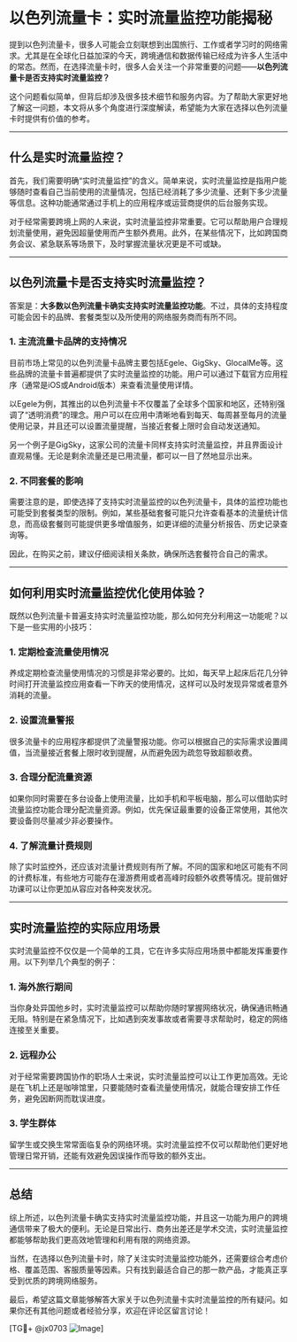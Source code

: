 # 以色列流量卡：实时流量监控功能揭秘

提到以色列流量卡，很多人可能会立刻联想到出国旅行、工作或者学习时的网络需求。尤其是在全球化日益加深的今天，跨境通信和数据传输已经成为许多人生活中的常态。然而，在选择流量卡时，很多人会关注一个非常重要的问题——**以色列流量卡是否支持实时流量监控？**

这个问题看似简单，但背后却涉及很多技术细节和服务内容。为了帮助大家更好地了解这一问题，本文将从多个角度进行深度解读，希望能为大家在选择以色列流量卡时提供有价值的参考。

---

## 什么是实时流量监控？

首先，我们需要明确“实时流量监控”的含义。简单来说，实时流量监控是指用户能够随时查看自己当前使用的流量情况，包括已经消耗了多少流量、还剩下多少流量等信息。这种功能通常通过手机上的应用程序或运营商提供的后台服务实现。

对于经常需要跨境上网的人来说，实时流量监控非常重要。它可以帮助用户合理规划流量使用，避免因超量使用而产生额外费用。此外，在某些情况下，比如跨国商务会议、紧急联系等场景下，及时掌握流量状况更是不可或缺。

---

## 以色列流量卡是否支持实时流量监控？

答案是：**大多数以色列流量卡确实支持实时流量监控功能**。不过，具体的支持程度可能会因卡的品牌、套餐类型以及所使用的网络服务商而有所不同。

### 1. **主流流量卡品牌的支持情况**
目前市场上常见的以色列流量卡品牌主要包括Egele、GigSky、GlocalMe等。这些品牌的流量卡普遍都提供了实时流量监控的功能。用户可以通过下载官方应用程序（通常是iOS或Android版本）来查看流量使用详情。

以Egele为例，其推出的以色列流量卡不仅覆盖了全球多个国家和地区，还特别强调了“透明消费”的理念。用户可以在应用中清晰地看到每天、每周甚至每月的流量使用记录，并且还可以设置流量提醒，当接近套餐上限时会自动发送通知。

另一个例子是GigSky，这家公司的流量卡同样支持实时流量监控，并且界面设计直观易懂。无论是剩余流量还是已用流量，都可以一目了然地显示出来。

### 2. **不同套餐的影响**
需要注意的是，即使选择了支持实时流量监控的以色列流量卡，具体的监控功能也可能受到套餐类型的限制。例如，某些基础套餐可能只允许查看基本的流量统计信息，而高级套餐则可能提供更多增值服务，如更详细的流量分析报告、历史记录查询等。

因此，在购买之前，建议仔细阅读相关条款，确保所选套餐符合自己的需求。

---

## 如何利用实时流量监控优化使用体验？

既然以色列流量卡普遍支持实时流量监控功能，那么如何充分利用这一功能呢？以下是一些实用的小技巧：

### 1. **定期检查流量使用情况**
养成定期检查流量使用情况的习惯是非常必要的。比如，每天早上起床后花几分钟时间打开流量监控应用查看一下昨天的使用情况，这样可以及时发现异常或者意外消耗的流量。

### 2. **设置流量警报**
很多流量卡的应用程序都提供了流量警报功能。你可以根据自己的实际需求设置阈值，当流量接近套餐上限时收到提醒，从而避免因为疏忽导致超额收费。

### 3. **合理分配流量资源**
如果你同时需要在多台设备上使用流量，比如手机和平板电脑，那么可以借助实时流量监控功能合理分配流量资源。例如，优先保证最重要的设备正常使用，其他次要设备则尽量减少非必要操作。

### 4. **了解流量计费规则**
除了实时监控外，还应该对流量计费规则有所了解。不同的国家和地区可能有不同的计费标准，有些地方可能存在漫游费用或者高峰时段额外收费等情况。提前做好功课可以让你更加从容应对各种突发状况。

---

## 实时流量监控的实际应用场景

实时流量监控不仅仅是一个简单的工具，它在许多实际应用场景中都能发挥重要作用。以下列举几个典型的例子：

### 1. **海外旅行期间**
当你身处异国他乡时，实时流量监控可以帮助你随时掌握网络状况，确保通讯畅通无阻。特别是在紧急情况下，比如遇到突发事故或者需要寻求帮助时，稳定的网络连接至关重要。

### 2. **远程办公**
对于经常需要跨国协作的职场人士来说，实时流量监控可以让工作更加高效。无论是在飞机上还是咖啡馆里，只要能随时查看流量使用情况，就能合理安排工作任务，避免因断网而耽误进度。

### 3. **学生群体**
留学生或交换生常常面临复杂的网络环境。实时流量监控不仅可以帮助他们更好地管理日常开销，还能有效避免因误操作而导致的额外支出。

---

## 总结

综上所述，以色列流量卡确实支持实时流量监控功能，并且这一功能为用户的跨境通信带来了极大的便利。无论是日常出行、商务出差还是学术交流，实时流量监控都能够帮助我们更高效地管理和利用有限的网络资源。

当然，在选择以色列流量卡时，除了关注实时流量监控功能外，还需要综合考虑价格、覆盖范围、客服质量等因素。只有找到最适合自己的那一款产品，才能真正享受到优质的跨境网络服务。

最后，希望这篇文章能够解答大家关于以色列流量卡实时流量监控的所有疑问。如果你还有其他问题或者经验分享，欢迎在评论区留言讨论！

[TG💪+ @jx0703 ![Image](https://github.com/user-attachments/assets/dbca1d08-cadb-493c-b0ec-ad6f7a83f270)]